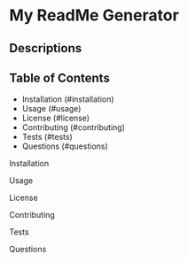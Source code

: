 # My ReadMe Generator

## Descriptions


## Table of Contents
- Installation (#installation)
- Usage (#usage)
- License (#license)
- Contributing (#contributing)
- Tests (#tests)
- Questions (#questions)


Installation


Usage


License


Contributing


Tests


Questions

